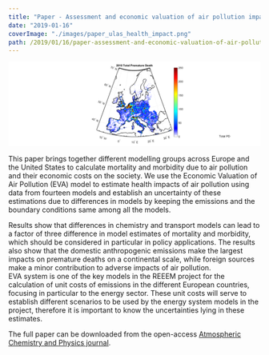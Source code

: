 ```yaml
---
title: "Paper - Assessment and economic valuation of air pollution impacts on human health over Europe and the United States as calculated by a multi-model ensemble in the framework of AQMEII3"
date: "2019-01-16"
coverImage: "./images/paper_ulas_health_impact.png"
path: /2019/01/16/paper-assessment-and-economic-valuation-of-air-pollution-impacts-on-human-health-over-europe-and-the-united-states-as-calculated-by-a-multi-model-ensemble-in-the-framework-of-aqmeii3/
---
```


![Health impact across Europe](./images/paper_ulas_health_impact.png)

This paper brings together different modelling groups across Europe and the United States to calculate mortality and morbidity due to air pollution and their economic costs on the society. We use the Economic Valuation of Air Pollution (EVA) model to estimate health impacts of air pollution using data from fourteen models and establish an uncertainty of these estimations due to differences in models by keeping the emissions and the boundary conditions same among all the models.

Results show that differences in chemistry and transport models can lead to a factor of three difference in model estimates of mortality and morbidity, which should be considered in particular in policy applications. The results also show that the domestic anthropogenic emissions make the largest impacts on premature deaths on a continental scale, while foreign sources make a minor contribution to adverse impacts of air pollution.  
EVA system is one of the key models in the REEEM project for the calculation of unit costs of emissions in the different European countries, focusing in particular to the energy sector. These unit costs will serve to establish different scenarios to be used by the energy system models in the project, therefore it is important to know the uncertainties lying in these estimates.

The full paper can be downloaded from the open-access [Atmospheric Chemistry and Physics journal](https://www.atmos-chem-phys.net/18/5967/2018/).
